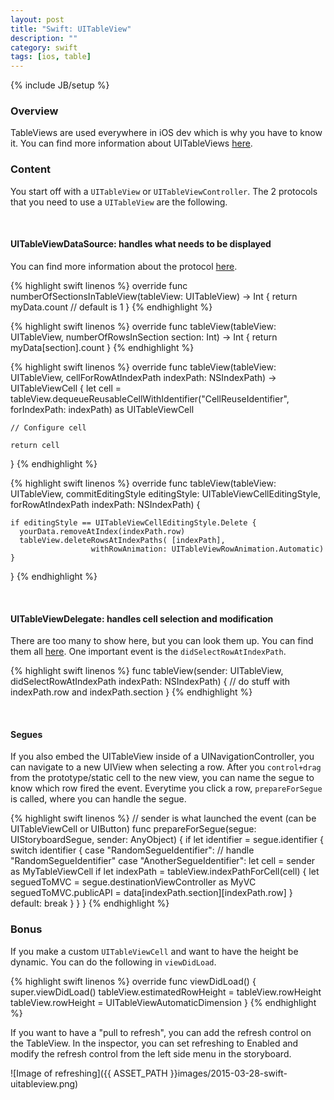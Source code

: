 ```yaml
---
layout: post
title: "Swift: UITableView"
description: ""
category: swift
tags: [ios, table]
---
```

{% include JB/setup %}

<!-- Overview -->
<h3>Overview</h3>

TableViews are used everywhere in iOS dev which is why you have to know it. You can find more information about UITableViews [here](https://developer.apple.com/library/ios/documentation/UIKit/Reference/UITableView_Class/).

<!-- Content -->
<h3>Content</h3>

You start off with a `UITableView` or `UITableViewController`. The 2 protocols that you need to use a `UITableView` are the following.


<br />
<h4>UITableViewDataSource: handles what needs to be displayed</h4>

You can find more information about the protocol [here]((https://developer.apple.com/library/prerelease/ios/documentation/UIKit/Reference/UITableViewDataSource_Protocol/index.html)).

<!-- Code _______________________________________-->
{% highlight swift linenos %}
override func numberOfSectionsInTableView(tableView: UITableView) 
                                          -> Int {
    return myData.count // default is 1
}
{% endhighlight %}
<!-- /Code ^^^^^^^^^^^^^^^^^^^^^^^^^^^^^^^^^^^^^^-->

<!-- Code _______________________________________-->
{% highlight swift linenos %}
override func tableView(tableView: UITableView, 
                        numberOfRowsInSection section: Int) 
                        -> Int {
    return myData[section].count
}
{% endhighlight %}
<!-- /Code ^^^^^^^^^^^^^^^^^^^^^^^^^^^^^^^^^^^^^^-->

<!-- Code _______________________________________-->
{% highlight swift linenos %}
override func tableView(tableView: UITableView, 
                        cellForRowAtIndexPath indexPath: NSIndexPath) 
                        -> UITableViewCell {
    let cell = tableView.dequeueReusableCellWithIdentifier("CellReuseIdentifier",
                                                           forIndexPath: indexPath) 
                                                           as UITableViewCell

    // Configure cell

    return cell
}
{% endhighlight %}
<!-- /Code ^^^^^^^^^^^^^^^^^^^^^^^^^^^^^^^^^^^^^^-->

<!-- Code _______________________________________-->
{% highlight swift linenos %}
override func tableView(tableView: UITableView,
  commitEditingStyle editingStyle: UITableViewCellEditingStyle,
      forRowAtIndexPath indexPath: NSIndexPath) {

    if editingStyle == UITableViewCellEditingStyle.Delete {
      yourData.removeAtIndex(indexPath.row)
      tableView.deleteRowsAtIndexPaths( [indexPath],
                      withRowAnimation: UITableViewRowAnimation.Automatic)
    }
  }
{% endhighlight %}
<!-- /Code ^^^^^^^^^^^^^^^^^^^^^^^^^^^^^^^^^^^^^^-->

<br />
<h4>UITableViewDelegate: handles cell selection and modification</h4>

There are too many to show here, but you can look them up. You can find them all [here](https://developer.apple.com/library/prerelease/ios/documentation/UIKit/Reference/UITableViewDelegate_Protocol/index.html). One important event is the `didSelectRowAtIndexPath`.

<!-- Code _______________________________________-->
{% highlight swift linenos %}
func tableView(sender: UITableView, didSelectRowAtIndexPath indexPath: NSIndexPath) {
    // do stuff with indexPath.row and indexPath.section
}
{% endhighlight %}
<!-- /Code ^^^^^^^^^^^^^^^^^^^^^^^^^^^^^^^^^^^^^^-->


<br />
<h4>Segues</h4>

If you also embed the UITableView inside of a UINavigationController, you can navigate to a new UIView when selecting a row. After you `control+drag` from the prototype/static cell to the new view, you can name the segue to know which row fired the event. Everytime you click a row, `prepareForSegue` is called, where you can handle the segue.

<!-- Code _______________________________________-->
{% highlight swift linenos %}
// sender is what launched the event (can be UITableViewCell or UIButton)
func prepareForSegue(segue: UIStoryboardSegue, sender: AnyObject) {
    if let identifier = segue.identifier {
        switch identifier {
            case "RandomSegueIdentifier": // handle "RandomSegueIdentifier"
            case "AnotherSegueIdentifier":
                let cell = sender as MyTableViewCell
                if let indexPath = tableView.indexPathForCell(cell) {
                    let seguedToMVC = segue.destinationViewController as MyVC
                    seguedToMVC.publicAPI = data[indexPath.section][indexPath.row]
                }
            default: break
        }
    }
}
{% endhighlight %}
<!-- /Code ^^^^^^^^^^^^^^^^^^^^^^^^^^^^^^^^^^^^^^-->

<!-- Bonus -->
<h3>Bonus</h3>

If you make a custom `UITableViewCell` and want to have the height be dynamic. You can do the following in `viewDidLoad`.

<!-- Code _______________________________________-->
{% highlight swift linenos %}
override func viewDidLoad() {
    super.viewDidLoad()
    tableView.estimatedRowHeight = tableView.rowHeight
    tableView.rowHeight = UITableViewAutomaticDimension
}
{% endhighlight %}
<!-- /Code ^^^^^^^^^^^^^^^^^^^^^^^^^^^^^^^^^^^^^^-->

If you want to have a "pull to refresh", you can add the refresh control on the TableView. In the inspector, you can set refreshing to Enabled and modify the refresh control from the left side menu in the storyboard.

![Image of refreshing]({{ ASSET_PATH }}images/2015-03-28-swift-uitableview.png)


